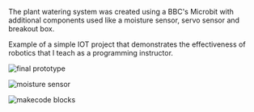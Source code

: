 The plant watering system was created using a BBC's Microbit with additional components used like a moisture sensor, servo sensor and breakout box.

Example of a simple IOT project that demonstrates the effectiveness of robotics that I teach as a programming instructor.

![final prototype](https://github.com/januzztan/Plant-watering-system/assets/39711151/ac52665a-4140-4ce9-9d6c-7b660d48c7a6)

![moisture sensor](https://github.com/januzztan/Plant-watering-system/assets/39711151/5dc4d0d9-9cc6-4892-8284-ad362ed90bf6)

![makecode blocks](https://github.com/januzztan/Plant-watering-system/assets/39711151/3c5b3f84-d699-48d6-ad1f-8205b8835817)
